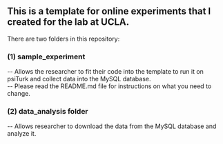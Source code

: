 ## This is a template for online experiments that I created for the lab at UCLA.

There are two folders in this repository:

### (1) sample_experiment
-- Allows the researcher to fit their code into the template to run it on psiTurk and collect data into the MySQL database. <br/>
-- Please read the README.md file for instructions on what you need to change.<br/>

### (2) data_analysis folder
-- Allows researcher to download the data from the MySQL database and analyze it.<br/>